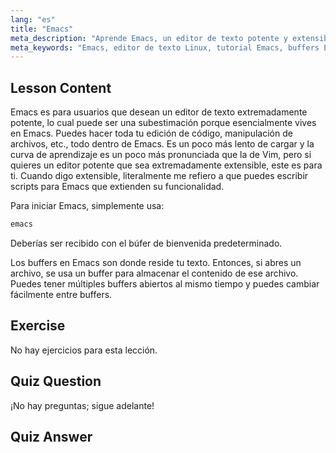 ```yaml
---
lang: "es"
title: "Emacs"
meta_description: "Aprende Emacs, un editor de texto potente y extensible para Linux. Comprende los buffers de Emacs y su uso básico. ¡Comienza tu viaje con Emacs hoy mismo!"
meta_keywords: "Emacs, editor de texto Linux, tutorial Emacs, buffers Emacs, comandos Linux, principiante, guía"
---
```


## Lesson Content

Emacs es para usuarios que desean un editor de texto extremadamente potente, lo cual puede ser una subestimación porque esencialmente vives en Emacs. Puedes hacer toda tu edición de código, manipulación de archivos, etc., todo dentro de Emacs. Es un poco más lento de cargar y la curva de aprendizaje es un poco más pronunciada que la de Vim, pero si quieres un editor potente que sea extremadamente extensible, este es para ti. Cuando digo extensible, literalmente me refiero a que puedes escribir scripts para Emacs que extienden su funcionalidad.

Para iniciar Emacs, simplemente usa:

```bash
emacs
```

Deberías ser recibido con el búfer de bienvenida predeterminado.

Los buffers en Emacs son donde reside tu texto. Entonces, si abres un archivo, se usa un buffer para almacenar el contenido de ese archivo. Puedes tener múltiples buffers abiertos al mismo tiempo y puedes cambiar fácilmente entre buffers.

## Exercise

No hay ejercicios para esta lección.

## Quiz Question

¡No hay preguntas; sigue adelante!

## Quiz Answer
